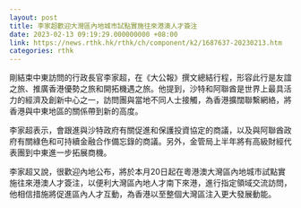 ```yaml
---
layout: post
title: 李家超歡迎大灣區內地城市試點實施往來港澳人才簽注
date: 2023-02-13 09:19:29.000000000 +08:00
link: https://news.rthk.hk/rthk/ch/component/k2/1687637-20230213.htm
categories: rthk
---
```


剛結束中東訪問的行政長官李家超，在《大公報》撰文總結行程，形容此行是友誼之旅、推廣香港優勢之旅和開拓機遇之旅。他提到，沙特和阿聯酋是世界上最具活力的經濟及創新中心之一，訪問團與當地不同人士接觸，為香港擴闊聯繫網絡，將香港與中東地區的關係帶到新的高度。

李家超表示，會跟進與沙特政府有關促進和保護投資協定的商議，以及與阿聯酋政府有關綠色和可持續金融合作備忘錄的商議。另外，金管局上半年將有高級財經代表團到中東進一步拓展商機。

李家超又說，很歡迎內地公布，將於本月20日起在粵港澳大灣區內地城市試點實施往來港澳人才簽注，以便利大灣區內地人才南下來港，進行指定領域交流訪問，他相信措施將促進區內人才互動，為香港以至整個大灣區注入更大發展動能。
